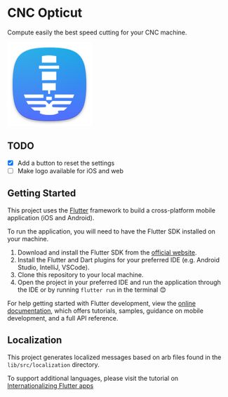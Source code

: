 # CNC Opticut

Compute easily the best speed cutting for your CNC machine.

![alt text](android/app/src/main/res/mipmap-xxxhdpi/ic_launcher.png)

## TODO

- [X] Add a button to reset the settings
- [ ] Make logo available for iOS and web

## Getting Started

This project uses the [Flutter](https://flutter.dev/) framework to build a
cross-platform mobile application (iOS and Android).

To run the application, you will need to have the Flutter SDK installed on your
machine.

1. Download and install the Flutter SDK from the [official
   website](https://flutter.dev/docs/get-started/install).
2. Install the Flutter and Dart plugins for your preferred IDE (e.g. Android
    Studio, IntelliJ, VSCode).
3. Clone this repository to your local machine.
4. Open the project in your preferred IDE and run the application through the
    IDE or by running `flutter run` in the terminal 😊

For help getting started with Flutter development, view the
[online documentation](https://flutter.dev/docs), which offers tutorials,
samples, guidance on mobile development, and a full API reference.


## Localization

This project generates localized messages based on arb files found in
the `lib/src/localization` directory.

To support additional languages, please visit the tutorial on
[Internationalizing Flutter
apps](https://flutter.dev/docs/development/accessibility-and-localization/internationalization)
